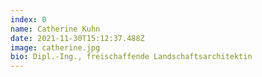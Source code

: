 ```yaml
---
index: 0
name: Catherine Kuhn
date: 2021-11-30T15:12:37.488Z
image: catherine.jpg
bio: Dipl.-Ing., freischaffende Landschaftsarchitektin
---
```

